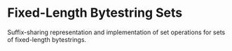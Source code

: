 # Fixed-Length Bytestring Sets 

Suffix-sharing representation and implementation of set operations for sets of fixed-length bytestrings. 